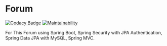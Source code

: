 # Forum

[![Codacy Badge](https://app.codacy.com/project/badge/Grade/834adefe710b439e895a73b838b389ae)](https://www.codacy.com/manual/wow.laszlo/Forum?utm_source=github.com&amp;utm_medium=referral&amp;utm_content=NemesLaszlo/Forum&amp;utm_campaign=Badge_Grade)
[![Maintainability](https://api.codeclimate.com/v1/badges/b199b62b220d9434e88c/maintainability)](https://codeclimate.com/github/NemesLaszlo/Forum/maintainability)

For This Forum using Spring Boot, Spring Security with JPA Authentication, Spring Data JPA with MySQL, Spring MVC. 


